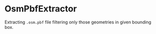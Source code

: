 # OsmPbfExtractor

Extracting `.osm.pbf` file filtering only those geometries in given bounding box.
